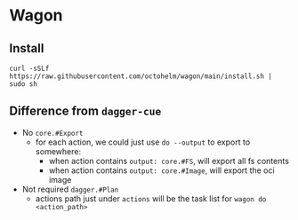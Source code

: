 # Wagon

## Install

```shell
curl -sSLf https://raw.githubusercontent.com/octohelm/wagon/main/install.sh | sudo sh
```

## Difference from `dagger-cue`

* No `core.#Export`
    * for each action, we could just use `do --output` to export to somewhere:
        * when action contains `output: core.#FS`, will export all fs contents
        * when action contains `output: core.#Image`, will export the oci image
* Not required `dagger.#Plan`
    * actions path just under `actions` will be the task list for `wagon do <action_path>`
